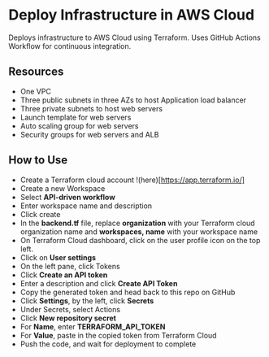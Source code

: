 # Deploy Infrastructure in AWS Cloud
Deploys infrastructure to AWS Cloud using Terraform. Uses GitHub Actions Workflow for continuous integration.
## Resources
- One VPC
- Three public subnets in three AZs to host Application load balancer
- Three private subnets to host web servers
- Launch template for web servers
- Auto scaling group for web servers
- Security groups for web servers and ALB

## How to Use
- Create a Terraform cloud account !(here)[https://app.terraform.io/]
- Create a new Workspace
- Select **API-driven workflow**
- Enter workspace name and description
- Click create
- In the **backend.tf** file, replace **organization** with your Terraform cloud organization name and **workspaces, name** with your workspace name
- On Terraform Cloud dashboard, click on the user profile icon on the top left.
- Click on **User settings**
- On the left pane, click Tokens
- Click **Create an API token**
- Enter a description and click **Create API Token**
- Copy the generated token and head back to this repo on GitHub
- Click **Settings**, by the left, click **Secrets**
- Under Secrets, select Actions
- Click **New repository secret**
- For **Name**, enter **TERRAFORM_API_TOKEN**
- For **Value**, paste in the copied token from Terraform Cloud
- Push the code, and wait for deployment to complete